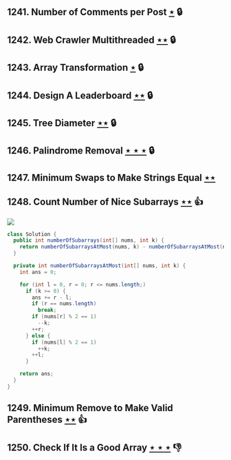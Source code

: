 ## 1241. Number of Comments per Post [$\star$](https://leetcode.com/problems/number-of-comments-per-post) 🔒

## 1242. Web Crawler Multithreaded [$\star\star$](https://leetcode.com/problems/web-crawler-multithreaded) 🔒

## 1243. Array Transformation [$\star$](https://leetcode.com/problems/array-transformation) 🔒

## 1244. Design A Leaderboard [$\star\star$](https://leetcode.com/problems/design-a-leaderboard) 🔒

## 1245. Tree Diameter [$\star\star$](https://leetcode.com/problems/tree-diameter) 🔒

## 1246. Palindrome Removal [$\star\star\star$](https://leetcode.com/problems/palindrome-removal) 🔒

## 1247. Minimum Swaps to Make Strings Equal [$\star\star$](https://leetcode.com/problems/minimum-swaps-to-make-strings-equal)

## 1248. Count Number of Nice Subarrays [$\star\star$](https://leetcode.com/problems/count-number-of-nice-subarrays) :thumbsup:

![](https://img.shields.io/badge/-Two%20Pointers-2EA9DF.svg?style=flat-square)

```java
class Solution {
  public int numberOfSubarrays(int[] nums, int k) {
    return numberOfSubarraysAtMost(nums, k) - numberOfSubarraysAtMost(nums, k - 1);
  }

  private int numberOfSubarraysAtMost(int[] nums, int k) {
    int ans = 0;

    for (int l = 0, r = 0; r <= nums.length;)
      if (k >= 0) {
        ans += r - l;
        if (r == nums.length)
          break;
        if (nums[r] % 2 == 1)
          --k;
        ++r;
      } else {
        if (nums[l] % 2 == 1)
          ++k;
        ++l;
      }

    return ans;
  }
}
```

## 1249. Minimum Remove to Make Valid Parentheses [$\star\star$](https://leetcode.com/problems/minimum-remove-to-make-valid-parentheses) :thumbsup:

## 1250. Check If It Is a Good Array [$\star\star\star$](https://leetcode.com/problems/check-if-it-is-a-good-array) :thumbsdown:
